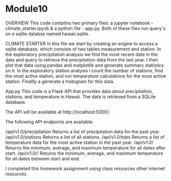 # Module10

OVERVIEW
This code contatins two primary files: a jupyter notebook - climate_starter.ipynb & a python file - app.py. Both of these files run query's on a sqlite databse named hawaii.sqlite. 

CLIMATE STARTER
In this file we start by creating an engine to access a sqlite database, which consists of two tables measurement and station. In the exploratory precipitation analysis we find the most recent date in the data and query to retrieve the precipitation data from the last year. I then plot that data using pandas and matplotlib and generate summary statistics on it. In the exploratory station analysis i count the number of stations, find the most active station, and run temperature calculations for the most active station. Finallly a generate a histogram for this data. 

App.py
This code is a Flask API that provides data about precipitation, stations, and temperature in Hawaii. The data is retrieved from a SQLite database.

The API will be available at http://localhost:5000/.

The following API endpoints are available:

/api/v1.0/precipitation
Returns a list of precipitation data for the past year.
/api/v1.0/stations
Returns a list of all stations.
/api/v1.0/tobs
Returns a list of temperature data for the most active station in the past year.
/api/v1.0/<start>
Returns the minimum, average, and maximum temperature for all dates after start.
/api/v1.0/<start>/<end>
Returns the minimum, average, and maximum temperature for all dates between start and end.

I completed this homework assignment using class resources other internet resources 
